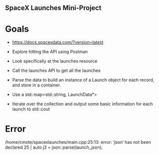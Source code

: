 ## SpaceX Launches Mini-Project

# Goals
 - https://docs.spacexdata.com/?version=latest

 - Explore hitting the API using Postman

 - Look specifically at the launches resource

 - Call the launches API to get all the launches

 - Parse the data to build an instance of a Launch object for each record, and store in a container.

 - Use a std::map<std::string, LaunchData*>

 - Iterate over the collection and output some basic information for each launch to std::cout

# Error
/home/cmote/spacexlaunches/main.cpp:25:13: error: ‘json’ has not been declared
   25 |   auto j3 = json::parse(launch_json);